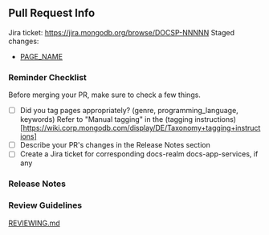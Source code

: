## Pull Request Info

Jira ticket: https://jira.mongodb.org/browse/DOCSP-NNNNN
Staged changes:

- [PAGE_NAME](https://docs-mongodbcom-staging.corp.mongodb.com/realm/docsworker-xlarge/BRANCH_NAME/)

<!--
- Write a summary of the changes and the related issue
- Include relevant motivation and context
- List any required dependencies for this change
-->

### Reminder Checklist

Before merging your PR, make sure to check a few things.

- [ ] Did you tag pages appropriately? (genre, programming_language, keywords)
      Refer to "Manual tagging" in the (tagging instructions)[https://wiki.corp.mongodb.com/display/DE/Taxonomy+tagging+instructions]
- [ ] Describe your PR's changes in the Release Notes section
- [ ] Create a Jira ticket for corresponding docs-realm docs-app-services, if any

### Release Notes

<!--
- **Kotlin** SDK
  - Realm/Manage Realm Files/Encrypt a Realm: Add information on encryption for
    local and synced realms.
-->

### Review Guidelines

[REVIEWING.md](https://github.com/mongodb/docs-realm/blob/master/REVIEWING.md)
